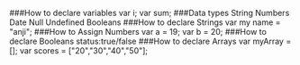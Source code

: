###How to declare variables
	 var i;
	 var sum;
###Data types
	String
	Numbers
	Date
	Null
	Undefined
	Booleans
###How to declare Strings
	var my name = "anji";
###How to Assign Numbers
   var a = 19;
	var b = 20;
###How to declare Booleans
	status:true/false
###How to declare Arrays
	var myArray = [];
	var scores = ["20","30","40","50"];		

	
	
